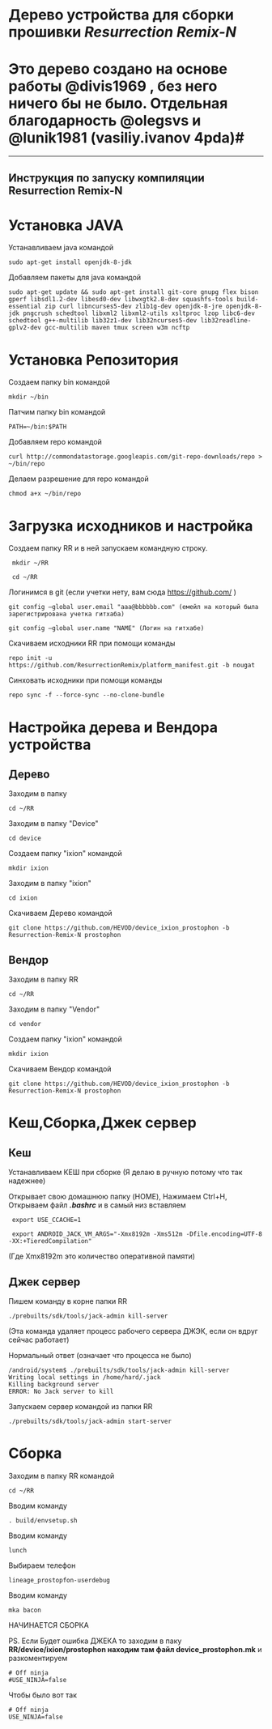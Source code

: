 # Дерево устройства для сборки прошивки *Resurrection Remix-N*
# Это дерево создано на основе работы @divis1969 , без него ничего бы не было. Отдельная благодарность @olegsvs и @lunik1981 (vasiliy.ivanov 4pda)#
---------------
Инструкция по запуску компиляции Resurrection Remix-N
---------------

# Установка JAVA
Устанавливаем java командой
```
sudo apt-get install openjdk-8-jdk
```
Добавляем пакеты для java командой
```
sudo apt-get update && sudo apt-get install git-core gnupg flex bison gperf libsdl1.2-dev libesd0-dev libwxgtk2.8-dev squashfs-tools build-essential zip curl libncurses5-dev zlib1g-dev openjdk-8-jre openjdk-8-jdk pngcrush schedtool libxml2 libxml2-utils xsltproc lzop libc6-dev schedtool g++-multilib lib32z1-dev lib32ncurses5-dev lib32readline-gplv2-dev gcc-multilib maven tmux screen w3m ncftp
```
# Установка Репозитория

Создаем папку bin командой

```
mkdir ~/bin
```
Патчим папку bin командой
```
PATH=~/bin:$PATH
```
Добавляем repo командой
```
curl http://commondatastorage.googleapis.com/git-repo-downloads/repo > ~/bin/repo
```
Делаем разрешение для repo командой
```
chmod a+x ~/bin/repo
```
# Загрузка исходников и настройка

Создаем папку RR и в ней запускаем командную строку. 

```
 mkdir ~/RR

 cd ~/RR
```
Логинимся в git (если учетки нету, вам сюда https://github.com/ ) 

```
git config —global user.email "aaa@bbbbbb.com" (емейл на который была зарегистрирована учетка гитхаба) 

git config —global user.name "NAME" (Логин на гитхабе)
```
Скачиваем исходники RR при помощи команды
```
repo init -u https://github.com/ResurrectionRemix/platform_manifest.git -b nougat
```
Cинховать исходники при помощи команды
```
repo sync -f --force-sync --no-clone-bundle
```
# Настройка дерева и Вендора устройства

## Дерево

Заходим в папку
```
cd ~/RR
```
Заходим в папку "Device"
```
cd device
```
Создаем папку "ixion" командой
```
mkdir ixion
```
Заходим в папку "ixion"
```
cd ixion
```
Скачиваем Дерево командой
```
git clone https://github.com/HEVOD/device_ixion_prostophon -b Resurrection-Remix-N prostophon
```
## Вендор

Заходим в папку RR
```
cd ~/RR
```
Заходим в папку "Vendor"
```
cd vendor
```
Создаем папку "ixion" командой
```
mkdir ixion
```
Скачиваем Вендор командой
```
git clone https://github.com/HEVOD/device_ixion_prostophon -b Resurrection-Remix-N prostophon
```
# Кеш,Сборка,Джек сервер

## Кеш

Устанавливаем КЕШ при сборке (Я делаю в ручную потому что так надежнее)

Открывает свою домашнюю папку (HOME), Нажимаем Ctrl+H, Открываем файл ***.bashrc*** и в самый низ вставляем
```
 export USE_CCACHE=1
```
```
 export ANDROID_JACK_VM_ARGS="-Xmx8192m -Xms512m -Dfile.encoding=UTF-8 -XX:+TieredCompilation"
```
(Где Xmx8192m это количество оперативной памяти)

## Джек сервер

Пишем команду в корне папки RR
```
./prebuilts/sdk/tools/jack-admin kill-server
```
(Эта команда удаляет процесс рабочего сервера ДЖЭК, если он вдруг сейчас работает)

Нормальный ответ (означает что процесса не было)
```
/android/system$ ./prebuilts/sdk/tools/jack-admin kill-server
Writing local settings in /home/hard/.jack
Killing background server
ERROR: No Jack server to kill
```
Запускаем сервер командой из папки RR
```
./prebuilts/sdk/tools/jack-admin start-server
```
# Сборка

Заходим в папку RR командой
```
cd ~/RR
```
Вводим команду
```
. build/envsetup.sh
```
Вводим команду
```
lunch
```
Выбираем телефон
```
lineage_prostopfon-userdebug
```
Вводим команду
```
mka bacon
```
НАЧИНАЕТСЯ СБОРКА

PS. Если  Будет ошибка ДЖЕКА то заходим в паку **RR/device/ixion/prostophon находим там файл device_prostophon.mk** и разкоментируем
```
# Off ninja
#USE_NINJA=false
```
Чтобы было вот так
```
# Off ninja
USE_NINJA=false 
```


